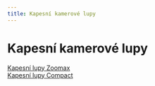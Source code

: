 ```yaml
---
title: Kapesní kamerové lupy
---
```

# Kapesní kamerové lupy

[Kapesní lupy Zoomax](/clanky/kapesni-lupy-zoomax/)  
[Kapesní lupy Compact](/clanky/kapesni-lupy-compact/)